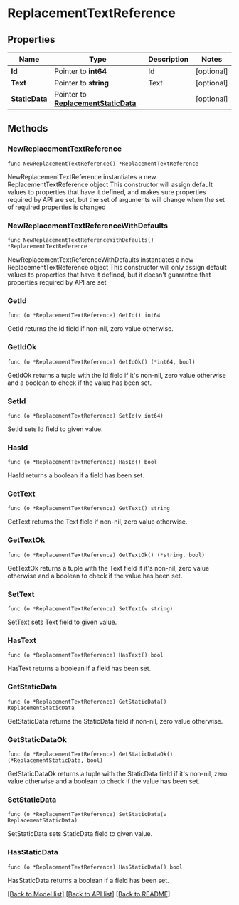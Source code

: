# ReplacementTextReference

## Properties

Name | Type | Description | Notes
------------ | ------------- | ------------- | -------------
**Id** | Pointer to **int64** | Id | [optional] 
**Text** | Pointer to **string** | Text | [optional] 
**StaticData** | Pointer to [**ReplacementStaticData**](ReplacementStaticData.md) |  | [optional] 

## Methods

### NewReplacementTextReference

`func NewReplacementTextReference() *ReplacementTextReference`

NewReplacementTextReference instantiates a new ReplacementTextReference object
This constructor will assign default values to properties that have it defined,
and makes sure properties required by API are set, but the set of arguments
will change when the set of required properties is changed

### NewReplacementTextReferenceWithDefaults

`func NewReplacementTextReferenceWithDefaults() *ReplacementTextReference`

NewReplacementTextReferenceWithDefaults instantiates a new ReplacementTextReference object
This constructor will only assign default values to properties that have it defined,
but it doesn't guarantee that properties required by API are set

### GetId

`func (o *ReplacementTextReference) GetId() int64`

GetId returns the Id field if non-nil, zero value otherwise.

### GetIdOk

`func (o *ReplacementTextReference) GetIdOk() (*int64, bool)`

GetIdOk returns a tuple with the Id field if it's non-nil, zero value otherwise
and a boolean to check if the value has been set.

### SetId

`func (o *ReplacementTextReference) SetId(v int64)`

SetId sets Id field to given value.

### HasId

`func (o *ReplacementTextReference) HasId() bool`

HasId returns a boolean if a field has been set.

### GetText

`func (o *ReplacementTextReference) GetText() string`

GetText returns the Text field if non-nil, zero value otherwise.

### GetTextOk

`func (o *ReplacementTextReference) GetTextOk() (*string, bool)`

GetTextOk returns a tuple with the Text field if it's non-nil, zero value otherwise
and a boolean to check if the value has been set.

### SetText

`func (o *ReplacementTextReference) SetText(v string)`

SetText sets Text field to given value.

### HasText

`func (o *ReplacementTextReference) HasText() bool`

HasText returns a boolean if a field has been set.

### GetStaticData

`func (o *ReplacementTextReference) GetStaticData() ReplacementStaticData`

GetStaticData returns the StaticData field if non-nil, zero value otherwise.

### GetStaticDataOk

`func (o *ReplacementTextReference) GetStaticDataOk() (*ReplacementStaticData, bool)`

GetStaticDataOk returns a tuple with the StaticData field if it's non-nil, zero value otherwise
and a boolean to check if the value has been set.

### SetStaticData

`func (o *ReplacementTextReference) SetStaticData(v ReplacementStaticData)`

SetStaticData sets StaticData field to given value.

### HasStaticData

`func (o *ReplacementTextReference) HasStaticData() bool`

HasStaticData returns a boolean if a field has been set.


[[Back to Model list]](../README.md#documentation-for-models) [[Back to API list]](../README.md#documentation-for-api-endpoints) [[Back to README]](../README.md)


